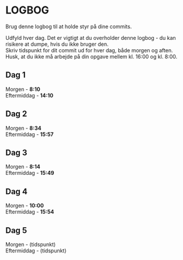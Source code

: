 # LOGBOG

Brug denne logbog til at holde styr på dine commits.

Udfyld hver dag. Det er vigtigt at du overholder denne logbog - du kan risikere at dumpe, hvis du ikke bruger den.  
Skriv tidspunkt for dit commit ud for hver dag, både morgen og aften.  
Husk, at du ikke må arbejde på din opgave mellem kl. 16:00 og kl. 8:00.

## Dag 1

Morgen - **8:10**  
Eftermiddag - **14:10**

## Dag 2

Morgen - **8:34**  
Eftermiddag - **15:57**

## Dag 3

Morgen - **8:14**  
Eftermiddag - **15:49**

## Dag 4

Morgen - **10:00**  
Eftermiddag - **15:54**

## Dag 5

Morgen - (tidspunkt)  
Eftermiddag - (tidspunkt)
